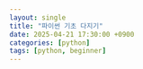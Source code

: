 ```yaml
---
layout: single
title: "파이썬 기초 다지기"
date: 2025-04-21 17:30:00 +0900
categories: [python]
tags: [python, beginner]
---
```

